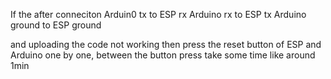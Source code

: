 If the after conneciton 
Arduin0 tx to ESP rx
Arduino rx to ESP tx
Arduino ground to ESP ground

and uploading the code not working 
then press the reset button of ESP and Arduino one by one, 
between the button press take some time like around 1min